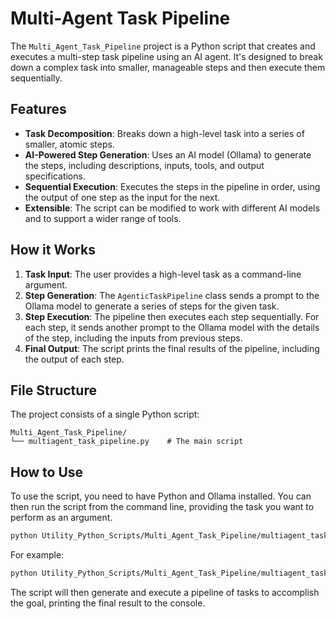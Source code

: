 # Multi-Agent Task Pipeline

The `Multi_Agent_Task_Pipeline` project is a Python script that creates and executes a multi-step task pipeline using an AI agent. It's designed to break down a complex task into smaller, manageable steps and then execute them sequentially.

## Features

- **Task Decomposition**: Breaks down a high-level task into a series of smaller, atomic steps.
- **AI-Powered Step Generation**: Uses an AI model (Ollama) to generate the steps, including descriptions, inputs, tools, and output specifications.
- **Sequential Execution**: Executes the steps in the pipeline in order, using the output of one step as the input for the next.
- **Extensible**: The script can be modified to work with different AI models and to support a wider range of tools.

## How it Works

1.  **Task Input**: The user provides a high-level task as a command-line argument.
2.  **Step Generation**: The `AgenticTaskPipeline` class sends a prompt to the Ollama model to generate a series of steps for the given task.
3.  **Step Execution**: The pipeline then executes each step sequentially. For each step, it sends another prompt to the Ollama model with the details of the step, including the inputs from previous steps.
4.  **Final Output**: The script prints the final results of the pipeline, including the output of each step.

## File Structure

The project consists of a single Python script:

```
Multi_Agent_Task_Pipeline/
└── multiagent_task_pipeline.py    # The main script
```

## How to Use

To use the script, you need to have Python and Ollama installed. You can then run the script from the command line, providing the task you want to perform as an argument.

```bash
python Utility_Python_Scripts/Multi_Agent_Task_Pipeline/multiagent_task_pipeline.py "Your task here"
```

For example:

```bash
python Utility_Python_Scripts/Multi_Agent_Task_Pipeline/multiagent_task_pipeline.py "Write a blog post about the benefits of using a multi-agent system for complex tasks."
```

The script will then generate and execute a pipeline of tasks to accomplish the goal, printing the final result to the console.
